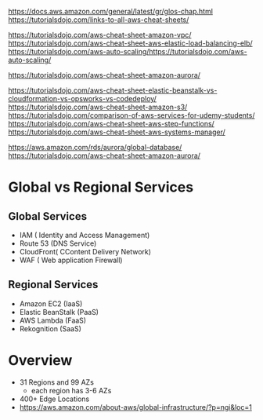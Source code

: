https://docs.aws.amazon.com/general/latest/gr/glos-chap.html
https://tutorialsdojo.com/links-to-all-aws-cheat-sheets/

https://tutorialsdojo.com/aws-cheat-sheet-amazon-vpc/
https://tutorialsdojo.com/aws-cheat-sheet-aws-elastic-load-balancing-elb/
https://tutorialsdojo.com/aws-auto-scaling/https://tutorialsdojo.com/aws-auto-scaling/


https://tutorialsdojo.com/aws-cheat-sheet-amazon-aurora/


https://tutorialsdojo.com/aws-cheat-sheet-elastic-beanstalk-vs-cloudformation-vs-opsworks-vs-codedeploy/
https://tutorialsdojo.com/aws-cheat-sheet-amazon-s3/
https://tutorialsdojo.com/comparison-of-aws-services-for-udemy-students/
https://tutorialsdojo.com/aws-cheat-sheet-aws-step-functions/
https://tutorialsdojo.com/aws-cheat-sheet-aws-systems-manager/

https://aws.amazon.com/rds/aurora/global-database/
https://tutorialsdojo.com/aws-cheat-sheet-amazon-aurora/

# Global vs Regional Services
## Global Services
- IAM ( Identity and Access Management)
- Route 53 (DNS Service)
- CloudFront( CContent Delivery Network)
- WAF ( Web application Firewall)

## Regional Services
- Amazon EC2 (IaaS)
- Elastic BeanStalk (PaaS)
- AWS Lambda (FaaS)
- Rekognition (SaaS)


# Overview
- 31 Regions and 99 AZs
  - each region has 3-6 AZs
- 400+ Edge Locations
- https://aws.amazon.com/about-aws/global-infrastructure/?p=ngi&loc=1

